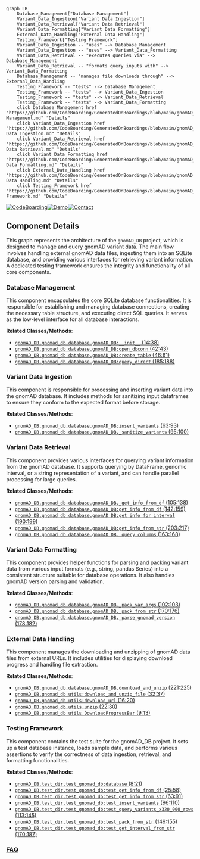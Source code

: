 ```mermaid
graph LR
    Database_Management["Database Management"]
    Variant_Data_Ingestion["Variant Data Ingestion"]
    Variant_Data_Retrieval["Variant Data Retrieval"]
    Variant_Data_Formatting["Variant Data Formatting"]
    External_Data_Handling["External Data Handling"]
    Testing_Framework["Testing Framework"]
    Variant_Data_Ingestion -- "uses" --> Database_Management
    Variant_Data_Ingestion -- "uses" --> Variant_Data_Formatting
    Variant_Data_Retrieval -- "executes queries via" --> Database_Management
    Variant_Data_Retrieval -- "formats query inputs with" --> Variant_Data_Formatting
    Database_Management -- "manages file downloads through" --> External_Data_Handling
    Testing_Framework -- "tests" --> Database_Management
    Testing_Framework -- "tests" --> Variant_Data_Ingestion
    Testing_Framework -- "tests" --> Variant_Data_Retrieval
    Testing_Framework -- "tests" --> Variant_Data_Formatting
    click Database_Management href "https://github.com/CodeBoarding/GeneratedOnBoardings/blob/main/gnomAD_DB/Database Management.md" "Details"
    click Variant_Data_Ingestion href "https://github.com/CodeBoarding/GeneratedOnBoardings/blob/main/gnomAD_DB/Variant Data Ingestion.md" "Details"
    click Variant_Data_Retrieval href "https://github.com/CodeBoarding/GeneratedOnBoardings/blob/main/gnomAD_DB/Variant Data Retrieval.md" "Details"
    click Variant_Data_Formatting href "https://github.com/CodeBoarding/GeneratedOnBoardings/blob/main/gnomAD_DB/Variant Data Formatting.md" "Details"
    click External_Data_Handling href "https://github.com/CodeBoarding/GeneratedOnBoardings/blob/main/gnomAD_DB/External Data Handling.md" "Details"
    click Testing_Framework href "https://github.com/CodeBoarding/GeneratedOnBoardings/blob/main/gnomAD_DB/Testing Framework.md" "Details"
```
[![CodeBoarding](https://img.shields.io/badge/Generated%20by-CodeBoarding-9cf?style=flat-square)](https://github.com/CodeBoarding/GeneratedOnBoardings)[![Demo](https://img.shields.io/badge/Try%20our-Demo-blue?style=flat-square)](https://www.codeboarding.org/demo)[![Contact](https://img.shields.io/badge/Contact%20us%20-%20contact@codeboarding.org-lightgrey?style=flat-square)](mailto:contact@codeboarding.org)

## Component Details

This graph represents the architecture of the `gnomAD_DB` project, which is designed to manage and query gnomAD variant data. The main flow involves handling external gnomAD data files, ingesting them into an SQLite database, and providing various interfaces for retrieving variant information. A dedicated testing framework ensures the integrity and functionality of all core components.

### Database Management
This component encapsulates the core SQLite database functionalities. It is responsible for establishing and managing database connections, creating the necessary table structure, and executing direct SQL queries. It serves as the low-level interface for all database interactions.


**Related Classes/Methods**:

- <a href="https://github.com/KalinNonchev/gnomAD_DB/blob/master/gnomad_db/database.py#L14-L38" target="_blank" rel="noopener noreferrer">`gnomAD_DB.gnomad_db.database.gnomAD_DB:__init__` (14:38)</a>
- <a href="https://github.com/KalinNonchev/gnomAD_DB/blob/master/gnomad_db/database.py#L42-L43" target="_blank" rel="noopener noreferrer">`gnomAD_DB.gnomad_db.database.gnomAD_DB:open_dbconn` (42:43)</a>
- <a href="https://github.com/KalinNonchev/gnomAD_DB/blob/master/gnomad_db/database.py#L46-L61" target="_blank" rel="noopener noreferrer">`gnomAD_DB.gnomad_db.database.gnomAD_DB:create_table` (46:61)</a>
- <a href="https://github.com/KalinNonchev/gnomAD_DB/blob/master/gnomad_db/database.py#L185-L188" target="_blank" rel="noopener noreferrer">`gnomAD_DB.gnomad_db.database.gnomAD_DB:query_direct` (185:188)</a>


### Variant Data Ingestion
This component is responsible for processing and inserting variant data into the gnomAD database. It includes methods for sanitizing input dataframes to ensure they conform to the expected format before storage.


**Related Classes/Methods**:

- <a href="https://github.com/KalinNonchev/gnomAD_DB/blob/master/gnomad_db/database.py#L63-L93" target="_blank" rel="noopener noreferrer">`gnomAD_DB.gnomad_db.database.gnomAD_DB:insert_variants` (63:93)</a>
- <a href="https://github.com/KalinNonchev/gnomAD_DB/blob/master/gnomad_db/database.py#L95-L100" target="_blank" rel="noopener noreferrer">`gnomAD_DB.gnomad_db.database.gnomAD_DB._sanitize_variants` (95:100)</a>


### Variant Data Retrieval
This component provides various interfaces for querying variant information from the gnomAD database. It supports querying by DataFrame, genomic interval, or a string representation of a variant, and can handle parallel processing for large queries.


**Related Classes/Methods**:

- <a href="https://github.com/KalinNonchev/gnomAD_DB/blob/master/gnomad_db/database.py#L105-L138" target="_blank" rel="noopener noreferrer">`gnomAD_DB.gnomad_db.database.gnomAD_DB._get_info_from_df` (105:138)</a>
- <a href="https://github.com/KalinNonchev/gnomAD_DB/blob/master/gnomad_db/database.py#L142-L159" target="_blank" rel="noopener noreferrer">`gnomAD_DB.gnomad_db.database.gnomAD_DB:get_info_from_df` (142:159)</a>
- <a href="https://github.com/KalinNonchev/gnomAD_DB/blob/master/gnomad_db/database.py#L190-L199" target="_blank" rel="noopener noreferrer">`gnomAD_DB.gnomad_db.database.gnomAD_DB:get_info_for_interval` (190:199)</a>
- <a href="https://github.com/KalinNonchev/gnomAD_DB/blob/master/gnomad_db/database.py#L203-L217" target="_blank" rel="noopener noreferrer">`gnomAD_DB.gnomad_db.database.gnomAD_DB:get_info_from_str` (203:217)</a>
- <a href="https://github.com/KalinNonchev/gnomAD_DB/blob/master/gnomad_db/database.py#L163-L168" target="_blank" rel="noopener noreferrer">`gnomAD_DB.gnomad_db.database.gnomAD_DB._query_columns` (163:168)</a>


### Variant Data Formatting
This component provides helper functions for parsing and packing variant data from various input formats (e.g., string, pandas Series) into a consistent structure suitable for database operations. It also handles gnomAD version parsing and validation.


**Related Classes/Methods**:

- <a href="https://github.com/KalinNonchev/gnomAD_DB/blob/master/gnomad_db/database.py#L102-L103" target="_blank" rel="noopener noreferrer">`gnomAD_DB.gnomad_db.database.gnomAD_DB._pack_var_args` (102:103)</a>
- <a href="https://github.com/KalinNonchev/gnomAD_DB/blob/master/gnomad_db/database.py#L170-L176" target="_blank" rel="noopener noreferrer">`gnomAD_DB.gnomad_db.database.gnomAD_DB._pack_from_str` (170:176)</a>
- <a href="https://github.com/KalinNonchev/gnomAD_DB/blob/master/gnomad_db/database.py#L178-L182" target="_blank" rel="noopener noreferrer">`gnomAD_DB.gnomad_db.database.gnomAD_DB._parse_gnomad_version` (178:182)</a>


### External Data Handling
This component manages the downloading and unzipping of gnomAD data files from external URLs. It includes utilities for displaying download progress and handling file extraction.


**Related Classes/Methods**:

- <a href="https://github.com/KalinNonchev/gnomAD_DB/blob/master/gnomad_db/database.py#L221-L225" target="_blank" rel="noopener noreferrer">`gnomAD_DB.gnomad_db.database.gnomAD_DB.download_and_unzip` (221:225)</a>
- <a href="https://github.com/KalinNonchev/gnomAD_DB/blob/master/gnomad_db/utils.py#L32-L37" target="_blank" rel="noopener noreferrer">`gnomAD_DB.gnomad_db.utils:download_and_unzip_file` (32:37)</a>
- <a href="https://github.com/KalinNonchev/gnomAD_DB/blob/master/gnomad_db/utils.py#L16-L20" target="_blank" rel="noopener noreferrer">`gnomAD_DB.gnomad_db.utils:download_url` (16:20)</a>
- <a href="https://github.com/KalinNonchev/gnomAD_DB/blob/master/gnomad_db/utils.py#L22-L30" target="_blank" rel="noopener noreferrer">`gnomAD_DB.gnomad_db.utils.unzip` (22:30)</a>
- <a href="https://github.com/KalinNonchev/gnomAD_DB/blob/master/gnomad_db/utils.py#L9-L13" target="_blank" rel="noopener noreferrer">`gnomAD_DB.gnomad_db.utils.DownloadProgressBar` (9:13)</a>


### Testing Framework
This component contains the test suite for the gnomAD_DB project. It sets up a test database instance, loads sample data, and performs various assertions to verify the correctness of data ingestion, retrieval, and formatting functionalities.


**Related Classes/Methods**:

- <a href="https://github.com/KalinNonchev/gnomAD_DB/blob/master/test_dir/test_gnomad_db.py#L8-L21" target="_blank" rel="noopener noreferrer">`gnomAD_DB.test_dir.test_gnomad_db:database` (8:21)</a>
- <a href="https://github.com/KalinNonchev/gnomAD_DB/blob/master/test_dir/test_gnomad_db.py#L25-L58" target="_blank" rel="noopener noreferrer">`gnomAD_DB.test_dir.test_gnomad_db:test_get_info_from_df` (25:58)</a>
- <a href="https://github.com/KalinNonchev/gnomAD_DB/blob/master/test_dir/test_gnomad_db.py#L63-L91" target="_blank" rel="noopener noreferrer">`gnomAD_DB.test_dir.test_gnomad_db:test_get_info_from_str` (63:91)</a>
- <a href="https://github.com/KalinNonchev/gnomAD_DB/blob/master/test_dir/test_gnomad_db.py#L96-L110" target="_blank" rel="noopener noreferrer">`gnomAD_DB.test_dir.test_gnomad_db:test_insert_variants` (96:110)</a>
- <a href="https://github.com/KalinNonchev/gnomAD_DB/blob/master/test_dir/test_gnomad_db.py#L113-L145" target="_blank" rel="noopener noreferrer">`gnomAD_DB.test_dir.test_gnomad_db:test_query_variants_x320_000_rows` (113:145)</a>
- <a href="https://github.com/KalinNonchev/gnomAD_DB/blob/master/test_dir/test_gnomad_db.py#L149-L155" target="_blank" rel="noopener noreferrer">`gnomAD_DB.test_dir.test_gnomad_db:test_pack_from_str` (149:155)</a>
- <a href="https://github.com/KalinNonchev/gnomAD_DB/blob/master/test_dir/test_gnomad_db.py#L170-L187" target="_blank" rel="noopener noreferrer">`gnomAD_DB.test_dir.test_gnomad_db:test_get_interval_from_str` (170:187)</a>




### [FAQ](https://github.com/CodeBoarding/GeneratedOnBoardings/tree/main?tab=readme-ov-file#faq)